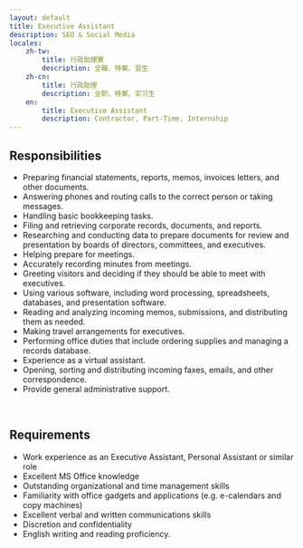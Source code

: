 ```yaml
---
layout: default
title: Executive Assistant
description: SEO & Social Media
locales:
    zh-tw:
        title: 行政助理實
        description: 全職、特案、習生
    zh-cn:
        title: 行政助理
        description: 全职、特案、实习生
    en:
        title: Executive Assistant
        description: Contractor, Part-Time, Internship
---
```


<a name="en"></a>

## Responsibilities

* Preparing financial statements, reports, memos, invoices letters, and other documents.
* Answering phones and routing calls to the correct person or taking messages.
* Handling basic bookkeeping tasks.
* Filing and retrieving corporate records, documents, and reports.
* Researching and conducting data to prepare documents for review and presentation by boards of directors, committees, and executives.
* Helping prepare for meetings.
* Accurately recording minutes from meetings.
* Greeting visitors and deciding if they should be able to meet with executives.
* Using various software, including word processing, spreadsheets, databases, and presentation software.
* Reading and analyzing incoming memos, submissions, and distributing them as needed.
* Making travel arrangements for executives.
* Performing office duties that include ordering supplies and managing a records database.
* Experience as a virtual assistant.
* Opening, sorting and distributing incoming faxes, emails, and other correspondence.
* Provide general administrative support.

<br>

## Requirements

* Work experience as an Executive Assistant, Personal Assistant or similar role
* Excellent MS Office knowledge
* Outstanding organizational and time management skills
* Familiarity with office gadgets and applications (e.g. e-calendars and copy machines)
* Excellent verbal and written communications skills
* Discretion and confidentiality
* English writing and reading proficiency.